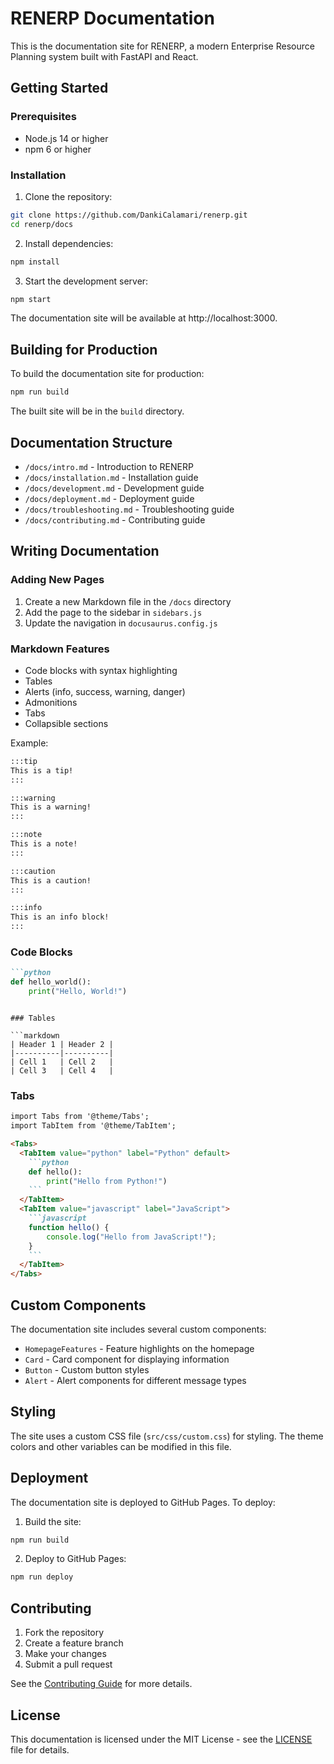 # RENERP Documentation

This is the documentation site for RENERP, a modern Enterprise Resource Planning system built with FastAPI and React.

## Getting Started

### Prerequisites

- Node.js 14 or higher
- npm 6 or higher

### Installation

1. Clone the repository:
```bash
git clone https://github.com/DankiCalamari/renerp.git
cd renerp/docs
```

2. Install dependencies:
```bash
npm install
```

3. Start the development server:
```bash
npm start
```

The documentation site will be available at http://localhost:3000.

## Building for Production

To build the documentation site for production:

```bash
npm run build
```

The built site will be in the `build` directory.

## Documentation Structure

- `/docs/intro.md` - Introduction to RENERP
- `/docs/installation.md` - Installation guide
- `/docs/development.md` - Development guide
- `/docs/deployment.md` - Deployment guide
- `/docs/troubleshooting.md` - Troubleshooting guide
- `/docs/contributing.md` - Contributing guide

## Writing Documentation

### Adding New Pages

1. Create a new Markdown file in the `/docs` directory
2. Add the page to the sidebar in `sidebars.js`
3. Update the navigation in `docusaurus.config.js`

### Markdown Features

- Code blocks with syntax highlighting
- Tables
- Alerts (info, success, warning, danger)
- Admonitions
- Tabs
- Collapsible sections

Example:

```markdown
:::tip
This is a tip!
:::

:::warning
This is a warning!
:::

:::note
This is a note!
:::

:::caution
This is a caution!
:::

:::info
This is an info block!
:::
```

### Code Blocks

```markdown
```python
def hello_world():
    print("Hello, World!")
```
```

### Tables

```markdown
| Header 1 | Header 2 |
|----------|----------|
| Cell 1   | Cell 2   |
| Cell 3   | Cell 4   |
```

### Tabs

```markdown
import Tabs from '@theme/Tabs';
import TabItem from '@theme/TabItem';

<Tabs>
  <TabItem value="python" label="Python" default>
    ```python
    def hello():
        print("Hello from Python!")
    ```
  </TabItem>
  <TabItem value="javascript" label="JavaScript">
    ```javascript
    function hello() {
        console.log("Hello from JavaScript!");
    }
    ```
  </TabItem>
</Tabs>
```

## Custom Components

The documentation site includes several custom components:

- `HomepageFeatures` - Feature highlights on the homepage
- `Card` - Card component for displaying information
- `Button` - Custom button styles
- `Alert` - Alert components for different message types

## Styling

The site uses a custom CSS file (`src/css/custom.css`) for styling. The theme colors and other variables can be modified in this file.

## Deployment

The documentation site is deployed to GitHub Pages. To deploy:

1. Build the site:
```bash
npm run build
```

2. Deploy to GitHub Pages:
```bash
npm run deploy
```

## Contributing

1. Fork the repository
2. Create a feature branch
3. Make your changes
4. Submit a pull request

See the [Contributing Guide](/docs/contributing) for more details.

## License

This documentation is licensed under the MIT License - see the [LICENSE](LICENSE) file for details. 